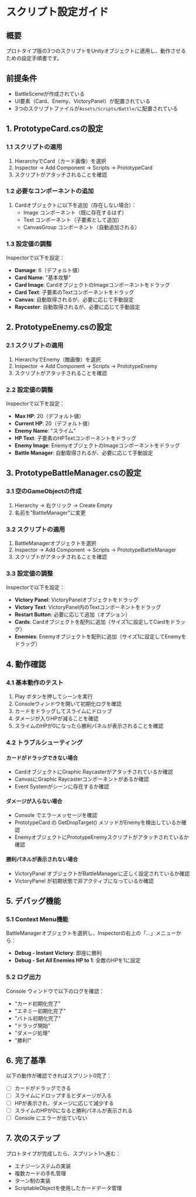 # スクリプト設定ガイド

## 概要
プロトタイプ版の3つのスクリプトをUnityオブジェクトに適用し、動作させるための設定手順書です。

## 前提条件
- BattleSceneが作成されている
- UI要素（Card、Enemy、VictoryPanel）が配置されている
- 3つのスクリプトファイルが`Assets/Scripts/Battle/`に配置されている

## 1. PrototypeCard.csの設定

### 1.1 スクリプトの適用
1. HierarchyでCard（カード画像）を選択
2. Inspector → Add Component → Scripts → PrototypeCard
3. スクリプトがアタッチされることを確認

### 1.2 必要なコンポーネントの追加
1. Cardオブジェクトに以下を追加（存在しない場合）：
   - Image コンポーネント（既に存在するはず）
   - Text コンポーネント（子要素として追加）
   - CanvasGroup コンポーネント（自動追加される）

### 1.3 設定値の調整
Inspectorで以下を設定：
- **Damage**: 6（デフォルト値）
- **Card Name**: "基本攻撃"
- **Card Image**: CardオブジェクトのImageコンポーネントをドラッグ
- **Card Text**: 子要素のTextコンポーネントをドラッグ
- **Canvas**: 自動取得されるが、必要に応じて手動設定
- **Raycaster**: 自動取得されるが、必要に応じて手動設定

## 2. PrototypeEnemy.csの設定

### 2.1 スクリプトの適用
1. HierarchyでEnemy（敵画像）を選択
2. Inspector → Add Component → Scripts → PrototypeEnemy
3. スクリプトがアタッチされることを確認

### 2.2 設定値の調整
Inspectorで以下を設定：
- **Max HP**: 20（デフォルト値）
- **Current HP**: 20（デフォルト値）
- **Enemy Name**: "スライム"
- **HP Text**: 子要素のHPTextコンポーネントをドラッグ
- **Enemy Image**: EnemyオブジェクトのImageコンポーネントをドラッグ
- **Battle Manager**: 自動取得されるが、必要に応じて手動設定

## 3. PrototypeBattleManager.csの設定

### 3.1 空のGameObjectの作成
1. Hierarchy → 右クリック → Create Empty
2. 名前を"BattleManager"に変更

### 3.2 スクリプトの適用
1. BattleManagerオブジェクトを選択
2. Inspector → Add Component → Scripts → PrototypeBattleManager
3. スクリプトがアタッチされることを確認

### 3.3 設定値の調整
Inspectorで以下を設定：
- **Victory Panel**: VictoryPanelオブジェクトをドラッグ
- **Victory Text**: VictoryPanel内のTextコンポーネントをドラッグ
- **Restart Button**: 必要に応じて追加（オプション）
- **Cards**: Cardオブジェクトを配列に追加（サイズ1に設定してCardをドラッグ）
- **Enemies**: Enemyオブジェクトを配列に追加（サイズ1に設定してEnemyをドラッグ）

## 4. 動作確認

### 4.1 基本動作のテスト
1. Play ボタンを押してシーンを実行
2. Consoleウィンドウを開いて初期化ログを確認
3. カードをドラッグしてスライムにドロップ
4. ダメージが入りHPが減ることを確認
5. スライムのHPが0になったら勝利パネルが表示されることを確認

### 4.2 トラブルシューティング

#### カードがドラッグできない場合
- CardオブジェクトにGraphic Raycasterがアタッチされているか確認
- CanvasにGraphic Raycasterコンポーネントがあるか確認
- Event Systemがシーンに存在するか確認

#### ダメージが入らない場合
- Console でエラーメッセージを確認
- PrototypeCard の GetDropTarget() メソッドがEnemyを検出しているか確認
- EnemyオブジェクトにPrototypeEnemyスクリプトがアタッチされているか確認

#### 勝利パネルが表示されない場合
- VictoryPanel オブジェクトがBattleManagerに正しく設定されているか確認
- VictoryPanel が初期状態で非アクティブになっているか確認

## 5. デバッグ機能

### 5.1 Context Menu機能
BattleManagerオブジェクトを選択し、Inspectorの右上の「…」メニューから：
- **Debug - Instant Victory**: 即座に勝利
- **Debug - Set All Enemies HP to 1**: 全敵のHPを1に設定

### 5.2 ログ出力
Console ウィンドウで以下のログを確認：
- "カード初期化完了"
- "エネミー初期化完了"
- "バトル初期化完了"
- "ドラッグ開始"
- "ダメージ処理"
- "勝利!"

## 6. 完了基準

以下の動作が確認できればスプリント0完了：
- [ ] カードがドラッグできる
- [ ] スライムにドロップするとダメージが入る
- [ ] HPが表示され、ダメージに応じて減少する
- [ ] スライムのHPが0になると勝利パネルが表示される
- [ ] Console にエラーが出ていない

## 7. 次のステップ

プロトタイプが完成したら、スプリント1へ進む：
- エナジーシステムの実装
- 複数カードの手札管理
- ターン制の実装
- ScriptableObjectを使用したカードデータ管理